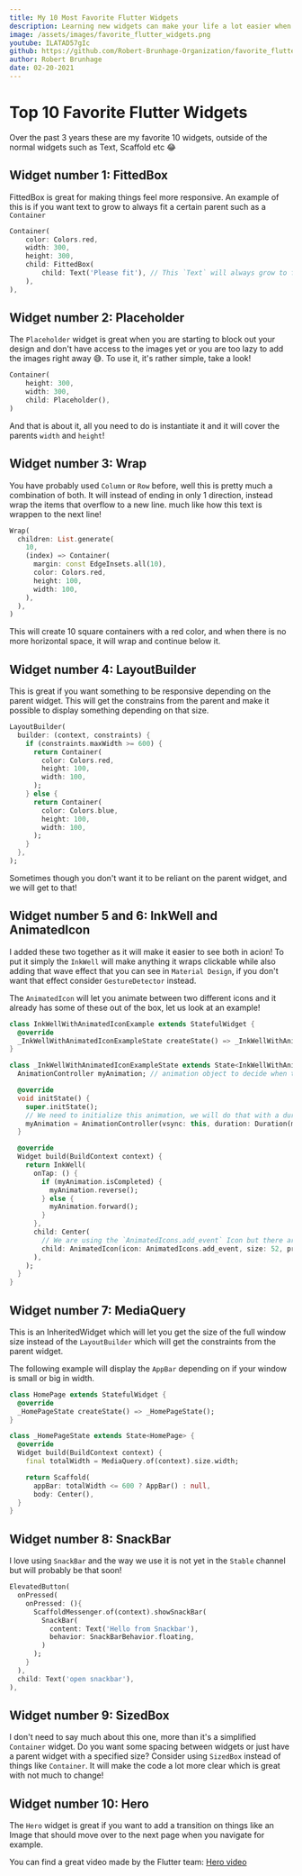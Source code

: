```yaml
---
title: My 10 Most Favorite Flutter Widgets
description: Learning new widgets can make your life a lot easier when working with Flutter. In This one we are going to take a look at my favorite ones!
image: /assets/images/favorite_flutter_widgets.png
youtube: ILATAD57gIc
github: https://github.com/Robert-Brunhage-Organization/favorite_flutter_widgets
author: Robert Brunhage
date: 02-20-2021
---
```


# Top 10 Favorite Flutter Widgets

Over the past 3 years these are my favorite 10 widgets, outside of the normal widgets such as Text, Scaffold etc 😂

## Widget number 1: FittedBox

FittedBox is great for making things feel more responsive. An example of this is if you want text to grow to always fit a certain parent such as a `Container`

```dart
Container(
	color: Colors.red,
	width: 300,
	height: 300,
	child: FittedBox(
		child: Text('Please fit'), // This `Text` will always grow to fit the Container.
	),
),
```

## Widget number 2: Placeholder

The `Placeholder` widget is great when you are starting to block out your design and don't have access to the images yet or you are too lazy to add the images right away 😅. To use it, it's rather simple, take a look!

```dart
Container(
	height: 300,
	width: 300,
	child: Placeholder(),
)
```

And that is about it, all you need to do is instantiate it and it will cover the parents `width` and `height`!

## Widget number 3: Wrap

You have probably used `Column` or `Row` before, well this is pretty much a combination of both. It will instead of ending in only 1 direction, instead wrap the items that overflow to a new line. much like how this text is wrappen to the next line!

```dart
Wrap(
  children: List.generate(
    10,
    (index) => Container(
      margin: const EdgeInsets.all(10),
      color: Colors.red,
      height: 100,
      width: 100,
    ),
  ),
)
```

This will create 10 square containers with a red color, and when there is no more horizontal space, it will wrap and continue below it.

## Widget number 4: LayoutBuilder

This is great if you want something to be responsive depending on the parent widget. This will get the constrains from the parent and make it possible to display something depending on that size.

```dart
LayoutBuilder(
  builder: (context, constraints) {
    if (constraints.maxWidth >= 600) {
      return Container(
        color: Colors.red,
        height: 100,
        width: 100,
      );
    } else {
      return Container(
        color: Colors.blue,
        height: 100,
        width: 100,
      );
    }
  },
);
```

Sometimes though you don't want it to be reliant on the parent widget, and we will get to that!

## Widget number 5 and 6: InkWell and AnimatedIcon

I added these two together as it will make it easier to see both in acion! To put it simply the `InkWell` will make anything it wraps clickable while also adding that wave effect that you can see in `Material Design`, if you don't want that effect consider `GestureDetector` instead. 

The `AnimatedIcon` will let you animate between two different icons and it already has some of these out of the box, let us look at an example!

```dart
class InkWellWithAnimatedIconExample extends StatefulWidget {
  @override
  _InkWellWithAnimatedIconExampleState createState() => _InkWellWithAnimatedIconExampleState();
}

class _InkWellWithAnimatedIconExampleState extends State<InkWellWithAnimatedIconExample> with SingleTickerProviderStateMixin {
  AnimationController myAnimation; // animation object to decide when to start and reverse the animation.

  @override
  void initState() {
    super.initState();
	// We need to initialize this animation, we will do that with a duration of 500 milliseconds.
    myAnimation = AnimationController(vsync: this, duration: Duration(milliseconds: 500));
  }

  @override
  Widget build(BuildContext context) {
    return InkWell(
      onTap: () {
        if (myAnimation.isCompleted) {
          myAnimation.reverse();
        } else {
          myAnimation.forward();
        }
      },
      child: Center(
        // We are using the `AnimatedIcons.add_event` Icon but there are many more so try it out!
        child: AnimatedIcon(icon: AnimatedIcons.add_event, size: 52, progress: myAnimation),
      ),
    );
  }
}
```

## Widget number 7: MediaQuery

This is an InheritedWidget which will let you get the size of the full window size instead of the `LayoutBuilder` which will get the constraints from the parent widget.

The following example will display the `AppBar` depending on if your window is small or big in width.

```dart
class HomePage extends StatefulWidget {
  @override
  _HomePageState createState() => _HomePageState();
}

class _HomePageState extends State<HomePage> {
  @override
  Widget build(BuildContext context) {
    final totalWidth = MediaQuery.of(context).size.width;

    return Scaffold(
      appBar: totalWidth <= 600 ? AppBar() : null,
      body: Center(),
  }
}
```

## Widget number 8: SnackBar

I love using `SnackBar` and the way we use it is not yet in the `Stable` channel but will probably be that soon!

```dart
ElevatedButton(
  onPressed(
	onPressed: (){
   	  ScaffoldMessenger.of(context).showSnackBar(
	    SnackBar(
	      content: Text('Hello from Snackbar'),
	      behavior: SnackBarBehavior.floating,
	    )
	  );
	}
  ),
  child: Text('open snackbar'),
),
```

## Widget number 9: SizedBox

I don't need to say much about this one, more than it's a simplified `Container` widget. Do you want some spacing between widgets or just have a parent widget with a specified size? Consider using `SizedBox` instead of things like `Container`. It will make the code a lot more clear which is great with not much to change!

## Widget number 10: Hero

The `Hero` widget is great if you want to add a transition on things like an Image that should move over to the next page when you navigate for example.

You can find a great video made by the Flutter team: <a href="https://www.youtube.com/watch?v=Be9UH1kXFDw" target="_blank" rel="noopener">Hero video</a>

